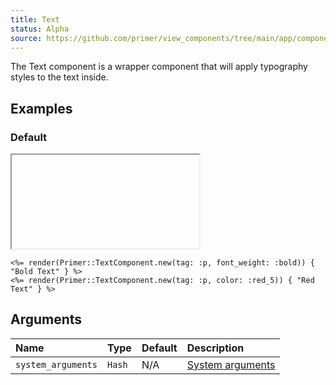 ```yaml
---
title: Text
status: Alpha
source: https://github.com/primer/view_components/tree/main/app/components/primer/text_component.rb
---
```


<!-- Warning: AUTO-GENERATED file, do not edit. Add code comments to your Ruby instead <3 -->

The Text component is a wrapper component that will apply typography styles to the text inside.

## Examples

### Default

<iframe onLoad={(e) => e.target.style.height = e.target.contentWindow.document.body.scrollHeight + 34 + 'px'} style="width: 100%; border: 0px;" srcdoc="<html class='Box height-full p-3'><head><link href='https://unpkg.com/@primer/css-next@canary/dist/primer.css' rel='stylesheet'></head><body><p class='text-bold'>Bold Text</p><p class='color-red-5'>Red Text</p></body></html>"></iframe>

```erb
<%= render(Primer::TextComponent.new(tag: :p, font_weight: :bold)) { "Bold Text" } %>
<%= render(Primer::TextComponent.new(tag: :p, color: :red_5)) { "Red Text" } %>
```

## Arguments

| Name | Type | Default | Description |
| :- | :- | :- | :- |
| `system_arguments` | `Hash` | N/A | [System arguments](/system-arguments) |
